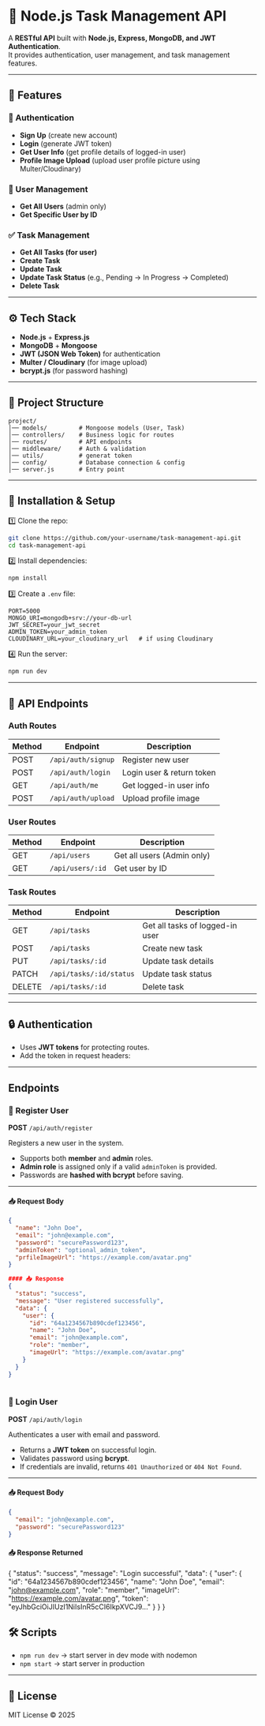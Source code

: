 # 🚀 Node.js Task Management API

A **RESTful API** built with **Node.js, Express, MongoDB, and JWT Authentication**.  
It provides authentication, user management, and task management features.  

---

## 📌 Features
### 🔑 Authentication
- **Sign Up** (create new account)  
- **Login** (generate JWT token)  
- **Get User Info** (get profile details of logged-in user)  
- **Profile Image Upload** (upload user profile picture using Multer/Cloudinary)

### 👤 User Management
- **Get All Users** (admin only)  
- **Get Specific User by ID**  

### ✅ Task Management
- **Get All Tasks (for user)**  
- **Create Task**  
- **Update Task**  
- **Update Task Status** (e.g., Pending → In Progress → Completed)  
- **Delete Task**  

---

## ⚙️ Tech Stack
- **Node.js** + **Express.js**  
- **MongoDB** + **Mongoose**  
- **JWT (JSON Web Token)** for authentication  
- **Multer / Cloudinary** (for image upload)  
- **bcrypt.js** (for password hashing)  

---

## 📂 Project Structure
```
project/
│── models/         # Mongoose models (User, Task)
│── controllers/    # Business logic for routes
│── routes/         # API endpoints
│── middleware/     # Auth & validation
│── utils/          # generat token
│── config/         # Database connection & config
│── server.js       # Entry point
```

---

## 🚀 Installation & Setup

1️⃣ Clone the repo:
```bash
git clone https://github.com/your-username/task-management-api.git
cd task-management-api
```

2️⃣ Install dependencies:
```bash
npm install
```

3️⃣ Create a `.env` file:
```env
PORT=5000
MONGO_URI=mongodb+srv://your-db-url
JWT_SECRET=your_jwt_secret
ADMIN_TOKEN=your_admin_token
CLOUDINARY_URL=your_cloudinary_url   # if using Cloudinary
```

4️⃣ Run the server:
```bash
npm run dev
```

---

## 🔑 API Endpoints

### Auth Routes
| Method | Endpoint       | Description      |
|--------|---------------|------------------|
| POST   | `/api/auth/signup` | Register new user |
| POST   | `/api/auth/login`  | Login user & return token |
| GET    | `/api/auth/me`     | Get logged-in user info |
| POST   | `/api/auth/upload` | Upload profile image |

### User Routes
| Method | Endpoint        | Description      |
|--------|----------------|------------------|
| GET    | `/api/users`   | Get all users (Admin only) |
| GET    | `/api/users/:id` | Get user by ID |

### Task Routes
| Method | Endpoint         | Description      |
|--------|-----------------|------------------|
| GET    | `/api/tasks`    | Get all tasks of logged-in user |
| POST   | `/api/tasks`    | Create new task |
| PUT    | `/api/tasks/:id`| Update task details |
| PATCH  | `/api/tasks/:id/status` | Update task status |
| DELETE | `/api/tasks/:id`| Delete task |

---

## 🔒 Authentication
- Uses **JWT tokens** for protecting routes.  
- Add the token in request headers:  



---
## Endpoints  

### 🔹 Register User  
**POST** `/api/auth/register`  

Registers a new user in the system.  

- Supports both **member** and **admin** roles.  
- **Admin role** is assigned only if a valid `adminToken` is provided.  
- Passwords are **hashed with bcrypt** before saving.  

---

#### 📥 Request Body  

```json
{
  "name": "John Doe",
  "email": "john@example.com",
  "password": "securePassword123",
  "adminToken": "optional_admin_token",
  "prfileImageUrl": "https://example.com/avatar.png"
}

#### 📥 Response
{
  "status": "success",
  "message": "User registered successfully",
  "data": {
    "user": {
      "id": "64a1234567b890cdef123456",
      "name": "John Doe",
      "email": "john@example.com",
      "role": "member",
      "imageUrl": "https://example.com/avatar.png"
    }
  }
}
  

```
### 🔹 Login User  
**POST** `/api/auth/login`  

Authenticates a user with email and password.  

- Returns a **JWT token** on successful login.  
- Validates password using **bcrypt**.  
- If credentials are invalid, returns `401 Unauthorized` or `404 Not Found`.  

---

#### 📥 Request Body  

```json
{
  "email": "john@example.com",
  "password": "securePassword123"
}
```
#### 📥 Response Returned
{
  "status": "success",
  "message": "Login successful",
  "data": {
    "user": {
      "id": "64a1234567b890cdef123456",
      "name": "John Doe",
      "email": "john@example.com",
      "role": "member",
      "imageUrl": "https://example.com/avatar.png",
      "token": "eyJhbGciOiJIUzI1NiIsInR5cCI6IkpXVCJ9..."
    }
  }
}



## 🛠️ Scripts
- `npm run dev` → start server in dev mode with nodemon  
- `npm start` → start server in production  

---

## 📄 License
MIT License © 2025  
